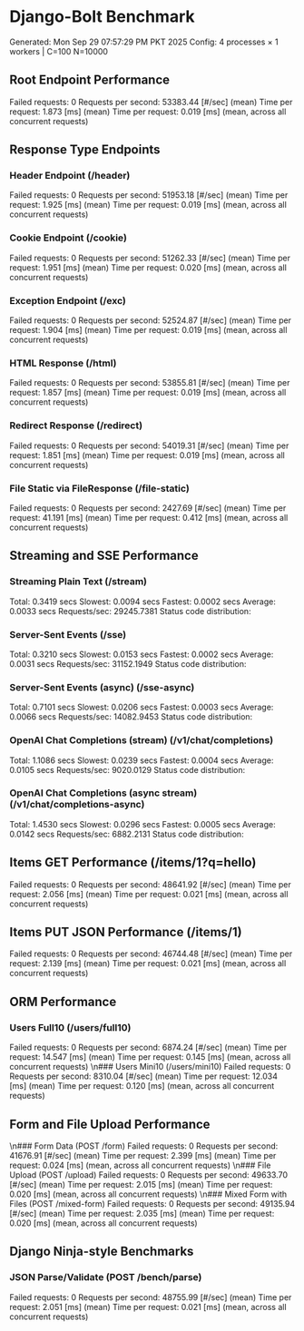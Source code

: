 # Django-Bolt Benchmark
Generated: Mon Sep 29 07:57:29 PM PKT 2025
Config: 4 processes × 1 workers | C=100 N=10000

## Root Endpoint Performance
Failed requests:        0
Requests per second:    53383.44 [#/sec] (mean)
Time per request:       1.873 [ms] (mean)
Time per request:       0.019 [ms] (mean, across all concurrent requests)

## Response Type Endpoints

### Header Endpoint (/header)
Failed requests:        0
Requests per second:    51953.18 [#/sec] (mean)
Time per request:       1.925 [ms] (mean)
Time per request:       0.019 [ms] (mean, across all concurrent requests)

### Cookie Endpoint (/cookie)
Failed requests:        0
Requests per second:    51262.33 [#/sec] (mean)
Time per request:       1.951 [ms] (mean)
Time per request:       0.020 [ms] (mean, across all concurrent requests)

### Exception Endpoint (/exc)
Failed requests:        0
Requests per second:    52524.87 [#/sec] (mean)
Time per request:       1.904 [ms] (mean)
Time per request:       0.019 [ms] (mean, across all concurrent requests)

### HTML Response (/html)
Failed requests:        0
Requests per second:    53855.81 [#/sec] (mean)
Time per request:       1.857 [ms] (mean)
Time per request:       0.019 [ms] (mean, across all concurrent requests)

### Redirect Response (/redirect)
Failed requests:        0
Requests per second:    54019.31 [#/sec] (mean)
Time per request:       1.851 [ms] (mean)
Time per request:       0.019 [ms] (mean, across all concurrent requests)

### File Static via FileResponse (/file-static)
Failed requests:        0
Requests per second:    2427.69 [#/sec] (mean)
Time per request:       41.191 [ms] (mean)
Time per request:       0.412 [ms] (mean, across all concurrent requests)

## Streaming and SSE Performance

### Streaming Plain Text (/stream)
  Total:	0.3419 secs
  Slowest:	0.0094 secs
  Fastest:	0.0002 secs
  Average:	0.0033 secs
  Requests/sec:	29245.7381
Status code distribution:

### Server-Sent Events (/sse)
  Total:	0.3210 secs
  Slowest:	0.0153 secs
  Fastest:	0.0002 secs
  Average:	0.0031 secs
  Requests/sec:	31152.1949
Status code distribution:

### Server-Sent Events (async) (/sse-async)
  Total:	0.7101 secs
  Slowest:	0.0206 secs
  Fastest:	0.0003 secs
  Average:	0.0066 secs
  Requests/sec:	14082.9453
Status code distribution:

### OpenAI Chat Completions (stream) (/v1/chat/completions)
  Total:	1.1086 secs
  Slowest:	0.0239 secs
  Fastest:	0.0004 secs
  Average:	0.0105 secs
  Requests/sec:	9020.0129
Status code distribution:

### OpenAI Chat Completions (async stream) (/v1/chat/completions-async)
  Total:	1.4530 secs
  Slowest:	0.0296 secs
  Fastest:	0.0005 secs
  Average:	0.0142 secs
  Requests/sec:	6882.2131
Status code distribution:

## Items GET Performance (/items/1?q=hello)
Failed requests:        0
Requests per second:    48641.92 [#/sec] (mean)
Time per request:       2.056 [ms] (mean)
Time per request:       0.021 [ms] (mean, across all concurrent requests)

## Items PUT JSON Performance (/items/1)
Failed requests:        0
Requests per second:    46744.48 [#/sec] (mean)
Time per request:       2.139 [ms] (mean)
Time per request:       0.021 [ms] (mean, across all concurrent requests)

## ORM Performance
### Users Full10 (/users/full10)
Failed requests:        0
Requests per second:    6874.24 [#/sec] (mean)
Time per request:       14.547 [ms] (mean)
Time per request:       0.145 [ms] (mean, across all concurrent requests)
\n### Users Mini10 (/users/mini10)
Failed requests:        0
Requests per second:    8310.04 [#/sec] (mean)
Time per request:       12.034 [ms] (mean)
Time per request:       0.120 [ms] (mean, across all concurrent requests)

## Form and File Upload Performance
\n### Form Data (POST /form)
Failed requests:        0
Requests per second:    41676.91 [#/sec] (mean)
Time per request:       2.399 [ms] (mean)
Time per request:       0.024 [ms] (mean, across all concurrent requests)
\n### File Upload (POST /upload)
Failed requests:        0
Requests per second:    49633.70 [#/sec] (mean)
Time per request:       2.015 [ms] (mean)
Time per request:       0.020 [ms] (mean, across all concurrent requests)
\n### Mixed Form with Files (POST /mixed-form)
Failed requests:        0
Requests per second:    49135.94 [#/sec] (mean)
Time per request:       2.035 [ms] (mean)
Time per request:       0.020 [ms] (mean, across all concurrent requests)

## Django Ninja-style Benchmarks
### JSON Parse/Validate (POST /bench/parse)
Failed requests:        0
Requests per second:    48755.99 [#/sec] (mean)
Time per request:       2.051 [ms] (mean)
Time per request:       0.021 [ms] (mean, across all concurrent requests)
